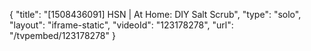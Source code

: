 {
    "title": "[1508436091] HSN | At Home: DIY Salt Scrub",
    "type": "solo",
    "layout": "iframe-static",
    "videoId": "123178278",
    "url": "\/tvpembed\/123178278"
}